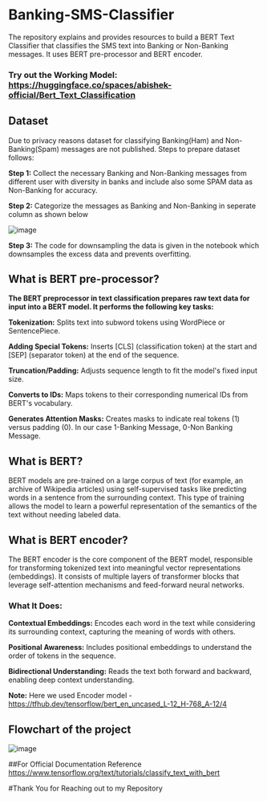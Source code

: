 # Banking-SMS-Classifier
The repository explains and provides resources to build a BERT Text Classifier that classifies the SMS text into Banking or Non-Banking messages. It uses BERT pre-processor and BERT encoder.

### Try out the Working Model: https://huggingface.co/spaces/abishek-official/Bert_Text_Classification

## Dataset
Due to privacy reasons dataset for classifying Banking(Ham) and Non-Banking(Spam) messages are not published. Steps to prepare dataset follows:

**Step 1:** Collect the necessary Banking and Non-Banking messages from different user with diversity in banks and include also some SPAM data as Non-Banking for accuracy.

**Step 2:** Categorize the messages as Banking and Non-Banking in seperate column as shown below

![image](https://github.com/user-attachments/assets/d1dc0f12-1fe9-4ad8-9ced-cd49cf038db4)

**Step 3:** The code for downsampling the data is given in the notebook which downsamples the excess data and prevents overfitting.


## What is BERT pre-processor?

**The BERT preprocessor in text classification prepares raw text data for input into a BERT model. It performs the following key tasks:**

**Tokenization:** Splits text into subword tokens using WordPiece or SentencePiece.

**Adding Special Tokens:** Inserts [CLS] (classification token) at the start and [SEP] (separator token) at the end of the sequence.

**Truncation/Padding:** Adjusts sequence length to fit the model's fixed input size.

**Converts to IDs:** Maps tokens to their corresponding numerical IDs from BERT's vocabulary.

**Generates Attention Masks:** Creates masks to indicate real tokens (1) versus padding (0). In our case 1-Banking Message, 0-Non Banking Message.

## What is BERT?
BERT models are pre-trained on a large corpus of text (for example, an archive of Wikipedia articles) using self-supervised tasks like predicting words in a sentence from the surrounding context. This type of training allows the model to learn a powerful representation of the semantics of the text without needing labeled data.

## What is BERT encoder?
The BERT encoder is the core component of the BERT model, responsible for transforming tokenized text into meaningful vector representations (embeddings). It consists of multiple layers of transformer blocks that leverage self-attention mechanisms and feed-forward neural networks.

### What It Does:
**Contextual Embeddings:** Encodes each word in the text while considering its surrounding context, capturing the meaning of words with others.

**Positional Awareness:** Includes positional embeddings to understand the order of tokens in the sequence.

**Bidirectional Understanding:** Reads the text both forward and backward, enabling deep context understanding.

**Note:** Here we used Encoder model - https://tfhub.dev/tensorflow/bert_en_uncased_L-12_H-768_A-12/4

## Flowchart of the project
![image](https://github.com/user-attachments/assets/dcedfb4b-c723-4c85-bf19-9b209e18c86b)


##For Official Documentation Reference
https://www.tensorflow.org/text/tutorials/classify_text_with_bert

#Thank You for Reaching out to my Repository

